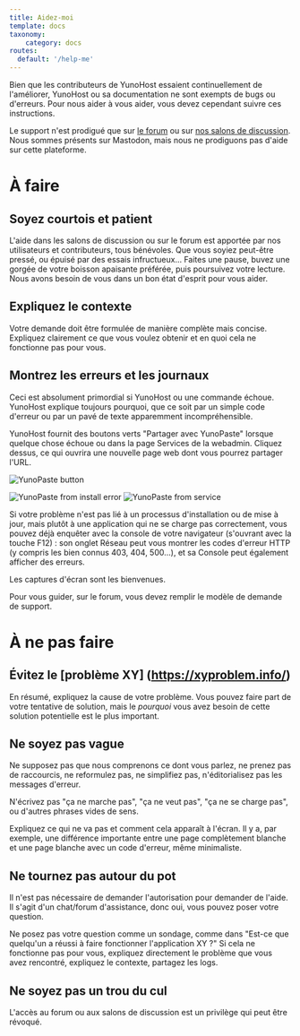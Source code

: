 ```yaml
---
title: Aidez-moi
template: docs
taxonomy:
    category: docs
routes:
  default: '/help-me'
---
```


Bien que les contributeurs de YunoHost essaient continuellement de l'améliorer, YunoHost ou sa documentation ne sont exempts de bugs ou d'erreurs. Pour nous aider à vous aider, vous devez cependant suivre ces instructions.

Le support n'est prodigué que sur [le forum](https://forum.yunohost.org?target=_blank) ou sur [nos salons de discussion](/chat_rooms?target=_blank). 
Nous sommes présents sur Mastodon, mais nous ne prodiguons pas d'aide sur cette plateforme.

# À faire 

## Soyez courtois et patient

L'aide dans les salons de discussion ou sur le forum est apportée par nos utilisateurs et contributeurs, tous bénévoles. Que vous soyiez peut-être pressé, ou épuisé par des essais infructueux... Faites une pause, buvez une gorgée de votre boisson apaisante préférée, puis poursuivez votre lecture. Nous avons besoin de vous dans un bon état d'esprit pour vous aider.

## Expliquez le contexte
Votre demande doit être formulée de manière complète mais concise. Expliquez clairement ce que vous voulez obtenir et en quoi cela ne fonctionne pas pour vous.

## Montrez les erreurs et les journaux
Ceci est absolument primordial si YunoHost ou une commande échoue. YunoHost explique toujours pourquoi, que ce soit par un simple code d'erreur ou par un pavé de texte apparemment incompréhensible.

YunoHost fournit des boutons verts "Partager avec YunoPaste" lorsque quelque chose échoue ou dans la page Services de la webadmin. Cliquez dessus, ce qui ouvrira une nouvelle page web dont vous pourrez partager l'URL.

![YunoPaste button](image://yunopaste.png)

![YunoPaste from install error](image://yunopaste_install.mp4?loop=1&controls=0&autoplay=1&muted)
![YunoPaste from service](image://yunopaste_service.mp4?loop=1&controls=0&autoplay=1&muted)

Si votre problème n'est pas lié à un processus d'installation ou de mise à jour, mais plutôt à une application qui ne se charge pas correctement, vous pouvez déjà enquêter avec la console de votre navigateur (s'ouvrant avec la touche F12) : son onglet Réseau peut vous montrer les codes d'erreur HTTP (y compris les bien connus 403, 404, 500...), et sa Console peut également afficher des erreurs.

Les captures d'écran sont les bienvenues.

Pour vous guider, sur le forum, vous devez remplir le modèle de demande de support.

# À ne pas faire

## Évitez le [problème XY] (https://xyproblem.info/)
En résumé, expliquez la cause de votre problème. Vous pouvez faire part de votre tentative de solution, mais le *pourquoi* vous avez besoin de cette solution potentielle est le plus important.

## Ne soyez pas vague
Ne supposez pas que nous comprenons ce dont vous parlez, ne prenez pas de raccourcis, ne reformulez pas, ne simplifiez pas, n'éditorialisez pas les messages d'erreur.

N'écrivez pas "ça ne marche pas", "ça ne veut pas", "ça ne se charge pas", ou d'autres phrases vides de sens.

Expliquez ce qui ne va pas et comment cela apparaît à l'écran. Il y a, par exemple, une différence importante entre une page complètement blanche et une page blanche avec un code d'erreur, même minimaliste.

## Ne tournez pas autour du pot

Il n'est pas nécessaire de demander l'autorisation pour demander de l'aide. Il s'agit d'un chat/forum d'assistance, donc oui, vous pouvez poser votre question.

Ne posez pas votre question comme un sondage, comme dans "Est-ce que quelqu'un a réussi à faire fonctionner l'application XY ?" Si cela ne fonctionne pas pour vous, expliquez directement le problème que vous avez rencontré, expliquez le contexte, partagez les logs.

## Ne soyez pas un trou du cul
L'accès au forum ou aux salons de discussion est un privilège qui peut être révoqué.
